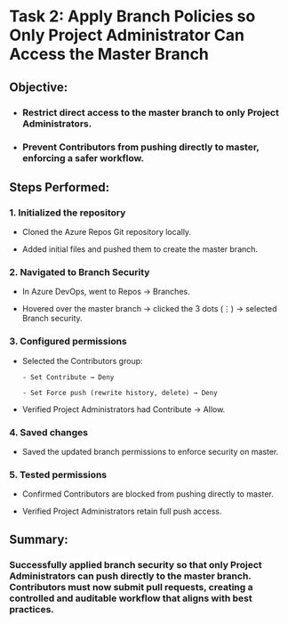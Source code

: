 # Task 2: Apply Branch Policies so Only Project Administrator Can Access the Master Branch

## Objective:
- ###  Restrict direct access to the master branch to only Project Administrators.

- ### Prevent Contributors from pushing directly to master, enforcing a safer workflow.

## Steps Performed:

### 1. Initialized the repository

   - Cloned the Azure Repos Git repository locally.

   - Added initial files and pushed them to create the master branch.

### 2. Navigated to Branch Security

   - In Azure DevOps, went to Repos → Branches.

   - Hovered over the master branch → clicked the 3 dots (⋮) → selected Branch security.

### 3. Configured permissions

- Selected the Contributors group:

      - Set Contribute → Deny

      - Set Force push (rewrite history, delete) → Deny

- Verified Project Administrators had Contribute → Allow.

### 4. Saved changes

- Saved the updated branch permissions to enforce security on master.

### 5. Tested permissions

- Confirmed Contributors are blocked from pushing directly to master.

- Verified Project Administrators retain full push access.

## Summary:
### Successfully applied branch security so that only Project Administrators can push directly to the master branch. Contributors must now submit pull requests, creating a controlled and auditable workflow that aligns with best practices.